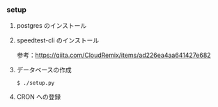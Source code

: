 

### setup

1. postgres のインストール

2. speedtest-cli のインストール

   参考：https://qiita.com/CloudRemix/items/ad226ea4aa641427e682

3. データベースの作成

   ```
   $ ./setup.py
   ```
4. CRON への登録

